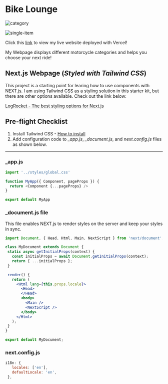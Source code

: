 # Bike Lounge 

![category](https://user-images.githubusercontent.com/77114985/208198673-a73ee960-94be-4849-b126-a462915fb3ab.png)

![single-item](https://user-images.githubusercontent.com/77114985/208198686-21395af8-8f72-4268-99cf-c0a8cf7d19f9.png)

Click this [link](https://next-js-starter-kit-topaz.vercel.app/) to view my live website deployed with Vercel!

My Webpage displays different motorcycle categories and helps you choose your next ride!

## Next.js Webpage (*Styled with Tailwind CSS*)

This project is a starting point for learing how to use components with NEXT.js. I am using Tailwind CSS as a styling solution in this starter kit, but there are other options available. Check out the link below:

[LogRocket - The best styling options for Next.js](https://blog.logrocket.com/best-styling-options-nextjs/)

## Pre-flight Checklist
1. Install Tailwind CSS - [How to install](https://tailwindcss.com/docs/installation)
2. Add configuration code to *_app.js*, *_document.js*, and *next.config.js* files as shown below.
----
### _app.js
```javascript
import '../styles/global.css'

function MyApp({ Component, pageProps }) {
  return <Component {...pageProps} />
}

export default MyApp
```

 ### _document.js file
This file enables NEXT.js to render styles on the server and keep your styles in sync.

 ```jsx
import Document, { Head, Html, Main, NextScript } from 'next/document';

class MyDocument extends Document {
  static async getInitialProps(context) {
    const initialProps = await Document.getInitialProps(context);
    return { ...initialProps };
  }

  render() {
    return (
      <Html lang={this.props.locale}>
        <Head>
        </Head>
        <body>
          <Main />
          <NextScript />
        </body>
      </Html>
    );
  }
}

export default MyDocument;

 ```

 ### next.config.js
 ```javascript
i18n: {
    locales: ['en'],
    defaultLocale: 'en',
  },
 ```
